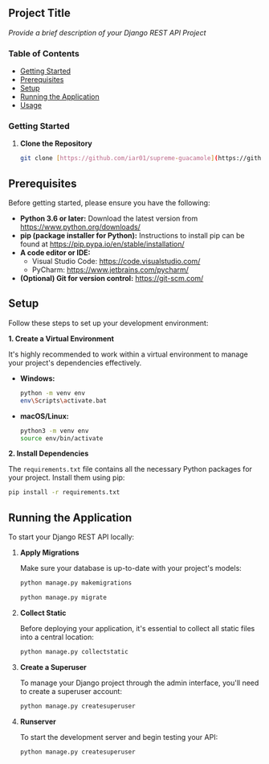 ## Project Title

*Provide a brief description of your Django REST API Project*

### Table of Contents

* [Getting Started](#getting-started)
* [Prerequisites](#prerequisites)
* [Setup](#setup)
* [Running the Application](#running-the-application)
* [Usage](#usage)

### Getting Started

1. **Clone the Repository**

   ```bash
   git clone [https://github.com/iar01/supreme-guacamole](https://github.com/iar01/supreme-guacamole)
    ```
## Prerequisites

Before getting started, please ensure you have the following:

* **Python 3.6 or later:** Download the latest version from https://www.python.org/downloads/
* **pip (package installer for Python):** Instructions to install pip can be found at https://pip.pypa.io/en/stable/installation/
* **A code editor or IDE:**
    * Visual Studio Code: https://code.visualstudio.com/
    * PyCharm: https://www.jetbrains.com/pycharm/
* **(Optional) Git for version control:** https://git-scm.com/ 


## Setup

Follow these steps to set up your development environment:

**1. Create a Virtual Environment**

   It's highly recommended to work within a virtual environment to manage your project's dependencies effectively.

   * **Windows:**
     ```bash
     python -m venv env
     env\Scripts\activate.bat 
     ```

   * **macOS/Linux:**
     ```bash
     python3 -m venv env
     source env/bin/activate
     ```

**2. Install Dependencies**

   The `requirements.txt` file contains all the necessary Python packages for your project. Install them using pip:

   ```bash
   pip install -r requirements.txt
   ```
## Running the Application

To start your Django REST API locally:

1. **Apply Migrations**

   Make sure your database is up-to-date with your project's models:

   ```bash
   python manage.py makemigrations
   ```
   
   ```bash
   python manage.py migrate
   ```
  
2. **Collect Static**

    Before deploying your application, it's essential to collect all static files into a central location:

     ```bash
   python manage.py collectstatic
   ```
   
3. **Create a Superuser**

    To manage your Django project through the admin interface, you'll need to create a superuser account:

     ```bash
   python manage.py createsuperuser
   ```

4. **Runserver**

    To start the development server and begin testing your API:

     ```bash
   python manage.py createsuperuser
   ```

   